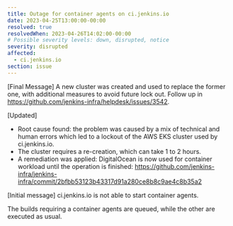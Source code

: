 ```yaml
---
title: Outage for container agents on ci.jenkins.io
date: 2023-04-25T13:00:00-00:00
resolved: true
resolvedWhen: 2023-04-26T14:02:00-00:00
# Possible severity levels: down, disrupted, notice
severity: disrupted
affected:
  - ci.jenkins.io
section: issue
---
```


[Final Message]
A new cluster was created and used to replace the former one, with additional measures to avoid future lock out.
Follow up in https://github.com/jenkins-infra/helpdesk/issues/3542.

[Updated]
- Root cause found: the problem was caused by a mix of technical and human errors which led to a lockout of the AWS EKS cluster used by ci.jenkins.io.
- The cluster requires a re-creation, which can take 1 to 2 hours.
- A remediation was applied: DigitalOcean is now used for container workload until the operation is finished: https://github.com/jenkins-infra/jenkins-infra/commit/2bfbb53123b43317d91a280ce8b8c9ae4c8b35a2

[Initial message]
ci.jenkins.io is not able to start container agents.

The builds requiring a container agents are queued, while the other are executed as usual.
